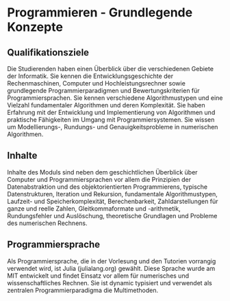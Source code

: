 # Programmieren - Grundlegende Konzepte

## Qualifikationsziele
Die Studierenden haben einen Überblick über die verschiedenen Gebiete der Informatik. Sie kennen die Entwicklungsgeschichte der Rechenmaschinen, Computer und Hochleistungsrechner sowie grundlegende Programmierparadigmen und Bewertungskriterien für Programmiersprachen. Sie kennen verschiedene Algorithmustypen und eine Vielzahl fundamentaler Algorithmen und deren Komplexität. Sie haben Erfahrung mit der Entwicklung und Implementierung von Algorithmen und praktische Fähigkeiten im Umgang mit Programmiersystemen. Sie wissen um Modellierungs-, Rundungs- und Genauigkeitsprobleme in numerischen Algorithmen.

## Inhalte
Inhalte des Moduls sind neben dem geschichtlichen Überblick über Computer und Programmiersprachen vor allem die Prinzipien der Datenabstraktion und des objektorientierten Programmierens, typische Datenstrukturen, Iteration und Rekursion, fundamentale Algorithmustypen, Laufzeit- und Speicherkomplexität, Berechenbarkeit, Zahldarstellungen für ganze und reelle Zahlen, Gleitkommaformate und -arithmetik, Rundungsfehler und Auslöschung, theoretische Grundlagen und Probleme des numerischen Rechnens.

## Programmiersprache
Als Programmiersprache, die in der Vorlesung und den Tutorien vorrangig verwendet wird, ist Julia (julialang.org) gewählt. Diese Sprache wurde am MIT entwickelt und findet Einsatz vor allem für numerisches und wissenschaftliches Rechnen. Sie ist dynamic typisiert und verwendet als zentralen Programmierparadigma die Multimethoden.

```{tableofcontents}
```
